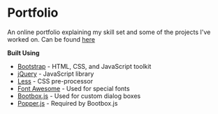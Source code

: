 # Portfolio
An online portfolio explaining my skill set and some of the projects I've worked on.
Can be found <a href="https://brendoncurmi.000webhostapp.com/" target="_blank">here</a>

**Built Using**
- <a href="https://getbootstrap.com/" target="_blank">Bootstrap</a> - HTML, CSS, and JavaScript toolkit
- <a href="https://jquery.com/" target="_blank">jQuery</a> - JavaScript library
- <a href="http://lesscss.org/" target="_blank">Less</a> - CSS pre-processor
- <a href="https://fontawesome.com/" target="_blank">Font Awesome</a> - Used for special fonts
- <a href="http://bootboxjs.com/" target="_blank">Bootbox.js</a> - Used for custom dialog boxes
- <a href="https://popper.js.org/" target="_blank">Popper.js</a> - Required by Bootbox.js